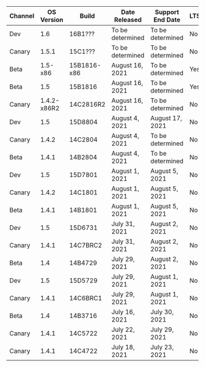 | Channel | OS Version | Build | Date Released | Support End Date | LTS? | 32/64-bit? |
|---------|------------|------------------|---------------|------------------|------|------------|
| Dev     | 1.6        | 16B1???        | To be determined | To be determined | No | 64-bit only | 
| Canary  | 1.5.1      | 15C1???        | To be determined | To be determined | No | 64-bit only |
| Beta    | 1.5-x86    | 15B1816-x86    | August 16, 2021 | To be determined | Yes | 32-bit   |
| Beta    | 1.5        | 15B1816        | August 16, 2021 | To be determined | Yes | 64-bit   |
| Canary  | 1.4.2-x86R2  | 14C2816R2        | August 16, 2021 | To be determined | No  | 32-bit     | 
| Dev     | 1.5        | 15D8804          | August 4, 2021 | August 17, 2021 | No   | Both       |
| Canary  | 1.4.2      | 14C2804          | August 4, 2021 | To be determined | No   | Both       |
| Beta    | 1.4.1      | 14B2804          | August 4, 2021 | To be determined | No   | Both       |
| Dev     | 1.5        | 15D7801          | August 1, 2021 | August 5, 2021 | No   | Both       |
| Canary  | 1.4.2      | 14C1801          | August 1, 2021 | August 5, 2021 | No   | Both       |
| Beta    | 1.4.1      | 14B1801          | August 1, 2021 | August 5, 2021 | No   | Both       |
| Dev     | 1.5        | 15D6731          | July 31, 2021 | August 2, 2021   | No   | Both       |
| Canary  | 1.4.1      | 14C7BRC2         | July 31, 2021 | August 2, 2021   | No   | Both       |
| Beta    | 1.4        | 14B4729          | July 29, 2021 | August 2, 2021   | No   | Both       |
| Dev     | 1.5        | 15D5729          | July 29, 2021 | August 1, 2021   | No   | Both       |
| Canary  | 1.4.1      | 14C6BRC1         | July 29, 2021 | August 1, 2021   | No   | Both       |
| Beta    | 1.4        | 14B3716          | July 16, 2021 | July 30, 2021    | No   | Both       |
| Canary  | 1.4.1      | 14C5722          | July 22, 2021 | July 29, 2021    | No   | 32-bit     |
| Canary  | 1.4.1      | 14C4722          | July 18, 2021 | July 23, 2021    | No   | Both       |
